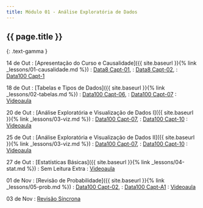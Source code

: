 ```yaml
---
title: Módulo 01 - Análise Exploratória de Dados
---
```


## {{ page.title }}
{: .text-gamma }

14 de Out
: [Apresentação do Curso e Causalidade]({{ site.baseurl }}{% link _lessons/01-causalidade.md %})
  : [Data8 Capt-01](https://www.inferentialthinking.com/chapters/01/what-is-data-science.html),
  : [Data8 Capt-02](https://www.inferentialthinking.com/chapters/02/causality-and-experiments.html),
  : [Data100 Capt-1](https://www.textbook.ds100.org/ch/01/lifecycle_intro.html)

18 de Out
: [Tabelas e Tipos de Dados]({{ site.baseurl }}{% link _lessons/02-tabelas.md %})
  : [Data100 Capt-06](https://www.textbook.ds100.org/ch/06/pandas_intro.html),
  : [Data100 Capt-07](https://www.textbook.ds100.org/ch/07/repr_intro.html)
: [Videoaula](https://www.youtube.com/playlist?list=PL4B0y0yqpKCK952UN4pch9XKHZ3WqpVeb)

20 de Out
: [Análise Exploratória e Visualização de Dados I]({{ site.baseurl }}{% link _lessons/03-viz.md %})
  : [Data100 Capt-07](https://www.textbook.ds100.org/ch/08/repr_intro.html),
  : [Data100 Capt-10](https://www.textbook.ds100.org/ch/11/viz_intro.html)
: [Videoaula](https://www.youtube.com/playlist?list=PL4B0y0yqpKCIZU1IrnrdeAMim8mj3pVe4)

25 de Out
: [Análise Exploratória e Visualização de Dados II]({{ site.baseurl }}{% link _lessons/03-viz.md %})
  : [Data100 Capt-07](https://www.textbook.ds100.org/ch/08/repr_intro.html),
  : [Data100 Capt-10](https://www.textbook.ds100.org/ch/11/viz_intro.html)
: [Videoaula](https://www.youtube.com/playlist?list=PL4B0y0yqpKCLj07qACbfwrXJf2_-F0oAq)

27 de Out
: [Estatísticas Básicas]({{ site.baseurl }}{% link _lessons/04-stat.md %})
  : Sem Leitura Extra
: [Videoaula](https://www.youtube.com/playlist?list=PL4B0y0yqpKCIlIfvBX2DchddE5sqieelH)

01 de Nov
: [Revisão de Probabilidade]({{ site.baseurl }}{% link _lessons/05-prob.md %})
  : [Data100 Capt-02](https://www.textbook.ds100.org/ch/02/design_intro.html#),
  : [Data100 Capt-A1](https://www.textbook.ds100.org/ch/a01/prob_review.html)
: [Videoaula](https://www.youtube.com/playlist?list=PL4B0y0yqpKCLRQi3cQ9FWDriusBFYBaU7)

03 de Nov
: [Revisão Síncrona](https://www.youtube.com/watch?v=e7Jq6AQ51SE)
